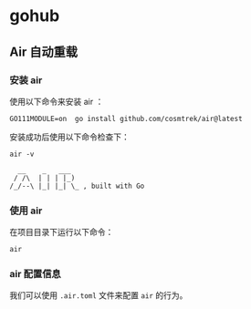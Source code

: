 # gohub

## Air 自动重载
### 安装 air
使用以下命令来安装 air ：  
```
GO111MODULE=on  go install github.com/cosmtrek/air@latest  
```

安装成功后使用以下命令检查下：  
```
air -v

  __    _   ___
 / /\  | | | |_)
/_/--\ |_| |_| \_ , built with Go
```

### 使用 air
在项目目录下运行以下命令：
```
air
```

### air 配置信息
我们可以使用 `.air.toml` 文件来配置 `air` 的行为。  

